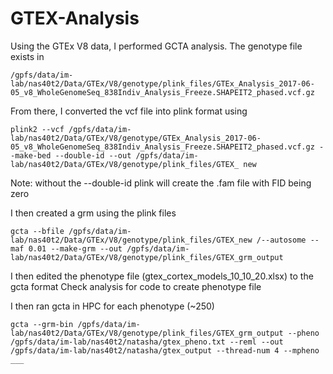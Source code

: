 # GTEX-Analysis

Using the GTEx V8 data, I performed GCTA analysis. The genotype file exists in 
```{sh, eval=FALSE}
/gpfs/data/im-lab/nas40t2/Data/GTEx/V8/genotype/plink_files/GTEx_Analysis_2017-06-05_v8_WholeGenomeSeq_838Indiv_Analysis_Freeze.SHAPEIT2_phased.vcf.gz
```

From there, I converted the vcf file into plink format using
```{sh, eval=FALSE}
plink2 --vcf /gpfs/data/im-lab/nas40t2/Data/GTEx/V8/genotype/GTEx_Analysis_2017-06-05_v8_WholeGenomeSeq_838Indiv_Analysis_Freeze.SHAPEIT2_phased.vcf.gz --make-bed --double-id --out /gpfs/data/im-lab/nas40t2/Data/GTEx/V8/genotype/plink_files/GTEX_ new
```

Note: without the --double-id plink will create the .fam file with FID being zero 

I then created a grm using the plink files

```{sh, eval=FALSE}
gcta --bfile /gpfs/data/im-lab/nas40t2/Data/GTEx/V8/genotype/plink_files/GTEX_new /--autosome --maf 0.01 --make-grm --out /gpfs/data/im-lab/nas40t2/Data/GTEx/V8/genotype/plink_files/GTEX_grm_output 
```

I then edited the phenotype file (gtex_cortex_models_10_10_20.xlsx) to the gcta format 
Check analysis for code to create phenotype file

I then ran gcta in HPC for each phenotype (~250)
```{sh, eval=FALSE}
gcta --grm-bin /gpfs/data/im-lab/nas40t2/Data/GTEx/V8/genotype/plink_files/GTEX_grm_output --pheno /gpfs/data/im-lab/nas40t2/natasha/gtex_pheno.txt --reml --out /gpfs/data/im-lab/nas40t2/natasha/gtex_output --thread-num 4 --mpheno ___
```
